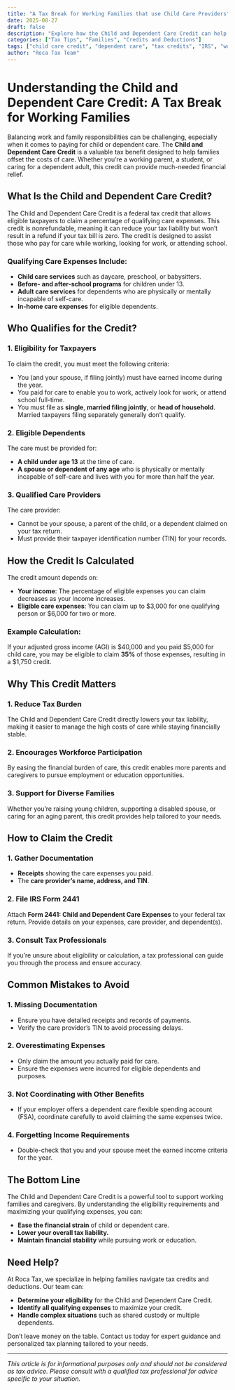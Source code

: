 ```yaml
---
title: "A Tax Break for Working Families that use Child Care Providers"  
date: 2025-08-27  
draft: false  
description: "Explore how the Child and Dependent Care Credit can help working families reduce their tax burden while covering care expenses for children or dependents. Learn eligibility criteria, benefits, and tips for maximizing this credit."  
categories: ["Tax Tips", "Families", "Credits and Deductions"]  
tags: ["child care credit", "dependent care", "tax credits", "IRS", "working families"]  
author: "Roca Tax Team"  
---
```


# Understanding the Child and Dependent Care Credit: A Tax Break for Working Families

Balancing work and family responsibilities can be challenging, especially when it comes to paying for child or dependent care. The **Child and Dependent Care Credit** is a valuable tax benefit designed to help families offset the costs of care. Whether you’re a working parent, a student, or caring for a dependent adult, this credit can provide much-needed financial relief.

## What Is the Child and Dependent Care Credit?

The Child and Dependent Care Credit is a federal tax credit that allows eligible taxpayers to claim a percentage of qualifying care expenses. This credit is nonrefundable, meaning it can reduce your tax liability but won’t result in a refund if your tax bill is zero. The credit is designed to assist those who pay for care while working, looking for work, or attending school.

### Qualifying Care Expenses Include:
- **Child care services** such as daycare, preschool, or babysitters.
- **Before- and after-school programs** for children under 13.
- **Adult care services** for dependents who are physically or mentally incapable of self-care.
- **In-home care expenses** for eligible dependents.

## Who Qualifies for the Credit?

### 1. **Eligibility for Taxpayers**
To claim the credit, you must meet the following criteria:
- You (and your spouse, if filing jointly) must have earned income during the year.
- You paid for care to enable you to work, actively look for work, or attend school full-time.
- You must file as **single**, **married filing jointly**, or **head of household**. Married taxpayers filing separately generally don’t qualify.

### 2. **Eligible Dependents**
The care must be provided for:
- **A child under age 13** at the time of care.
- **A spouse or dependent of any age** who is physically or mentally incapable of self-care and lives with you for more than half the year.

### 3. **Qualified Care Providers**
The care provider:
- Cannot be your spouse, a parent of the child, or a dependent claimed on your tax return.
- Must provide their taxpayer identification number (TIN) for your records.

## How the Credit Is Calculated

The credit amount depends on:
- **Your income**: The percentage of eligible expenses you can claim decreases as your income increases.
- **Eligible care expenses**: You can claim up to $3,000 for one qualifying person or $6,000 for two or more.

### Example Calculation:
If your adjusted gross income (AGI) is $40,000 and you paid $5,000 for child care, you may be eligible to claim **35%** of those expenses, resulting in a $1,750 credit.

## Why This Credit Matters

### 1. **Reduce Tax Burden**
The Child and Dependent Care Credit directly lowers your tax liability, making it easier to manage the high costs of care while staying financially stable.

### 2. **Encourages Workforce Participation**
By easing the financial burden of care, this credit enables more parents and caregivers to pursue employment or education opportunities.

### 3. **Support for Diverse Families**
Whether you’re raising young children, supporting a disabled spouse, or caring for an aging parent, this credit provides help tailored to your needs.

## How to Claim the Credit

### 1. **Gather Documentation**
- **Receipts** showing the care expenses you paid.
- The **care provider’s name, address, and TIN**.

### 2. **File IRS Form 2441**
Attach **Form 2441: Child and Dependent Care Expenses** to your federal tax return. Provide details on your expenses, care provider, and dependent(s).

### 3. **Consult Tax Professionals**
If you’re unsure about eligibility or calculation, a tax professional can guide you through the process and ensure accuracy.

## Common Mistakes to Avoid

### 1. **Missing Documentation**
- Ensure you have detailed receipts and records of payments.
- Verify the care provider’s TIN to avoid processing delays.

### 2. **Overestimating Expenses**
- Only claim the amount you actually paid for care.
- Ensure the expenses were incurred for eligible dependents and purposes.

### 3. **Not Coordinating with Other Benefits**
- If your employer offers a dependent care flexible spending account (FSA), coordinate carefully to avoid claiming the same expenses twice.

### 4. **Forgetting Income Requirements**
- Double-check that you and your spouse meet the earned income criteria for the year.

## The Bottom Line

The Child and Dependent Care Credit is a powerful tool to support working families and caregivers. By understanding the eligibility requirements and maximizing your qualifying expenses, you can:

- **Ease the financial strain** of child or dependent care.
- **Lower your overall tax liability.**
- **Maintain financial stability** while pursuing work or education.

## Need Help?

At Roca Tax, we specialize in helping families navigate tax credits and deductions. Our team can:
- **Determine your eligibility** for the Child and Dependent Care Credit.
- **Identify all qualifying expenses** to maximize your credit.
- **Handle complex situations** such as shared custody or multiple dependents.

Don’t leave money on the table. Contact us today for expert guidance and personalized tax planning tailored to your needs.

---

*This article is for informational purposes only and should not be considered as tax advice. Please consult with a qualified tax professional for advice specific to your situation.*
